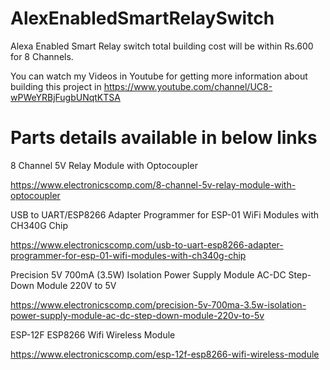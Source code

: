# AlexEnabledSmartRelaySwitch
Alexa Enabled Smart Relay switch total building cost will be within Rs.600 for 8 Channels.

You can watch my Videos in Youtube for getting more information about building this project in https://www.youtube.com/channel/UC8-wPWeYRBjFugbUNqtKTSA

Parts details available in below links
======================================
8 Channel 5V Relay Module with Optocoupler

  https://www.electronicscomp.com/8-channel-5v-relay-module-with-optocoupler

USB to UART/ESP8266 Adapter Programmer for ESP-01 WiFi Modules with CH340G Chip

  https://www.electronicscomp.com/usb-to-uart-esp8266-adapter-programmer-for-esp-01-wifi-modules-with-ch340g-chip

Precision 5V 700mA (3.5W) Isolation Power Supply Module AC-DC Step- Down Module 220V to 5V

  https://www.electronicscomp.com/precision-5v-700ma-3.5w-isolation-power-supply-module-ac-dc-step-down-module-220v-to-5v

ESP-12F ESP8266 Wifi Wireless Module

  https://www.electronicscomp.com/esp-12f-esp8266-wifi-wireless-module
